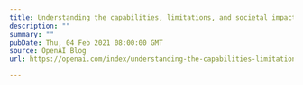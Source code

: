 ```yaml
---
title: Understanding the capabilities, limitations, and societal impact of large language models
description: ""
summary: ""
pubDate: Thu, 04 Feb 2021 08:00:00 GMT
source: OpenAI Blog
url: https://openai.com/index/understanding-the-capabilities-limitations-and-societal-impact-of-large-language-models

---
```


